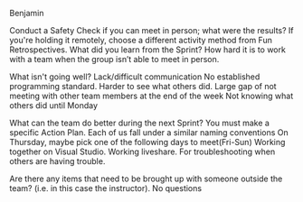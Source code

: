Benjamin

Conduct a Safety Check if you can meet in person; what were the results? If you're holding it remotely, choose a different activity method from Fun Retrospectives.
What did you learn from the Sprint?
How hard it is to work with a team when the group isn’t able to meet in person.
 
What isn't going well?
Lack/difficult communication
No established programming standard. Harder to see what others did.
Large gap of not meeting with other team members at the end of the week
Not knowing what others did until Monday

What can the team do better during the next Sprint? You must make a specific Action Plan.
Each of us fall under a similar naming conventions
On Thursday, maybe pick one of the following days to meet(Fri-Sun)
Working together on Visual Studio.
Working liveshare.
For troubleshooting when others are having trouble.

Are there any items that need to be brought up with someone outside the team? (i.e. in this case the instructor).
No questions